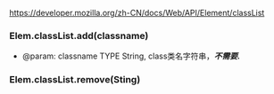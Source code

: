 <https://developer.mozilla.org/zh-CN/docs/Web/API/Element/classList>


### Elem.classList.add(classname)
- @param: classname TYPE String, class类名字符串，***不需要.***

### Elem.classList.remove(Sting)

